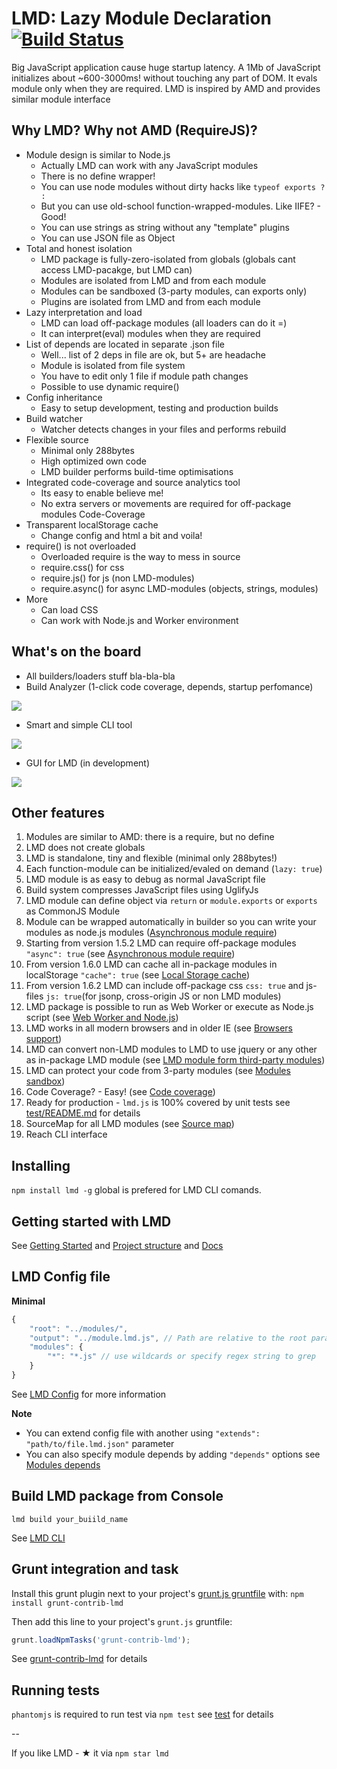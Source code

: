 # LMD: Lazy Module Declaration [![Build Status](https://secure.travis-ci.org/azproduction/lmd.png?branch=master)](http://travis-ci.org/azproduction/lmd)

Big JavaScript application cause huge startup latency. A 1Mb of JavaScript initializes about ~600-3000ms! without
touching any part of DOM. It evals module only when they are required.
LMD is inspired by AMD and provides similar module interface

## Why LMD? Why not AMD (RequireJS)?

 - Module design is similar to Node.js
   - Actually LMD can work with any JavaScript modules
   - There is no define wrapper!
   - You can use node modules without dirty hacks like `typeof exports ? :`
   - But you can use old-school function-wrapped-modules. Like IIFE? - Good!
   - You can use strings as string without any "template" plugins
   - You can use JSON file as Object
 - Total and honest isolation
   - LMD package is fully-zero-isolated from globals (globals cant access LMD-pacakge, but LMD can)
   - Modules are isolated from LMD and from each module
   - Modules can be sandboxed (3-party modules, can exports only)
   - Plugins are isolated from LMD and from each module
 - Lazy interpretation and load
   - LMD can load off-package modules (all loaders can do it =)
   - It can interpret(eval) modules when they are required
 - List of depends are located in separate .json file
   - Well... list of 2 deps in file are ok, but 5+ are headache
   - Module is isolated from file system
   - You have to edit only 1 file if module path changes
   - Possible to use dynamic require()
 - Config inheritance
   - Easy to setup development, testing and production builds
 - Build watcher
   - Watcher detects changes in your files and performs rebuild
 - Flexible source
   - Minimal only 288bytes
   - High optimized own code
   - LMD builder performs build-time optimisations
 - Integrated code-coverage and source analytics tool
   - Its easy to enable believe me!
   - No extra servers or movements are required for off-package modules Code-Coverage
 - Transparent localStorage cache
   - Change config and html a bit and voila!
 - require() is not overloaded
   - Overloaded require is the way to mess in source
   - require.css() for css
   - require.js() for js (non LMD-modules)
   - require.async() for async LMD-modules (objects, strings, modules)
 - More
   - Can load CSS
   - Can work with Node.js and Worker environment


## What's on the board

  * All builders/loaders stuff bla-bla-bla
  * Build Analyzer (1-click code coverage, depends, startup perfomance)

![](https://raw.github.com/azproduction/lmd/master/images/coverage_package.png)

  * Smart and simple CLI tool

![](https://raw.github.com/azproduction/lmd/master/images/lmd_cli.png)

  * GUI for LMD (in development)

![](https://raw.github.com/azproduction/lmd/master/images/lmd_gui.png)

## Other features

1. Modules are similar to AMD: there is a require, but no define
2. LMD does not create globals
3. LMD is standalone, tiny and flexible (minimal only 288bytes!)
4. Each function-module can be initialized/evaled on demand (`lazy: true`)
5. LMD module is as easy to debug as normal JavaScript file
6. Build system compresses JavaScript files using UglifyJs
7. LMD module can define object via `return` or `module.exports` or `exports` as CommonJS Module
8. Module can be wrapped automatically in builder so you can write your modules as node.js modules
([Asynchronous module require](https://github.com/azproduction/lmd/blob/master/docs/plugins_usage.md#asynchronous-module-require))
9. Starting from version 1.5.2 LMD can require off-package modules `"async": true`
(see [Asynchronous module require](https://github.com/azproduction/lmd/blob/master/docs/plugins_usage.md#asynchronous-module-require))
10. From version 1.6.0 LMD can cache all in-package modules in localStorage `"cache": true`
(see [Local Storage cache](https://github.com/azproduction/lmd/blob/master/docs/plugins_usage.md#local-storage-cache))
11. From version 1.6.2 LMD can include off-package css `css: true` and js-files `js: true`(for jsonp, cross-origin JS or non LMD modules)
12. LMD package is possible to run as Web Worker or execute as Node.js script
(see [Web Worker and Node.js](https://github.com/azproduction/lmd/blob/master/docs/plugins_usage.md#web-worker-and-nodejs))
13. LMD works in all modern browsers and in older IE
(see [Browsers support](https://github.com/azproduction/lmd/blob/master/docs/plugins_usage.md#browsers-support))
14. LMD can convert non-LMD modules to LMD to use jquery or any other as in-package LMD module
(see [LMD module form third-party modules](https://github.com/azproduction/lmd/blob/master/docs/modules_options.md#lmd-module-form-third-party-modules))
15. LMD can protect your code from 3-party modules (see [Modules sandbox](https://github.com/azproduction/lmd/blob/master/docs/modules_options.md#modules-sandbox))
16. Code Coverage? - Easy! (see [Code coverage](https://github.com/azproduction/lmd/blob/master/docs/code_coverage_and_stats.md))
17. Ready for production - `lmd.js` is 100% covered by unit tests see [test/README.md](/azproduction/lmd/tree/master/test) for details
18. SourceMap for all LMD modules (see [Source map](https://github.com/azproduction/lmd/blob/master/docs/source_map.md))
19. Reach CLI interface

## Installing

`npm install lmd -g` global is prefered for LMD CLI comands.

## Getting started with LMD

See [Getting Started](https://github.com/azproduction/lmd/blob/master/docs/getting_started.md) and
[Project structure](https://github.com/azproduction/lmd/blob/master/docs/project_structure.md)
and [Docs](https://github.com/azproduction/lmd/tree/master/docs)

## LMD Config file

**Minimal**

```javascript
{
    "root": "../modules/",
    "output": "../module.lmd.js", // Path are relative to the root parameter
    "modules": {
        "*": "*.js" // use wildcards or specify regex string to grep
    }
}
```

See [LMD Config](https://github.com/azproduction/lmd/blob/master/docs/lmd_config.md) for more information

**Note**

 - You can extend config file with another using `"extends": "path/to/file.lmd.json"` parameter
 - You can also specify module depends by adding `"depends"` options see [Modules depends](https://github.com/azproduction/lmd/blob/master/docs/modules_options.md#modules-depends)

## Build LMD package from Console

`lmd build your_buiild_name`

See [LMD CLI](https://github.com/azproduction/lmd/blob/master/docs/cli.md)

## Grunt integration and task

Install this grunt plugin next to your project's [grunt.js gruntfile](https://github.com/gruntjs/grunt/blob/master/docs/getting_started.md) with: `npm install grunt-contrib-lmd`

Then add this line to your project's `grunt.js` gruntfile:

```javascript
grunt.loadNpmTasks('grunt-contrib-lmd');
```

See [grunt-contrib-lmd](https://github.com/azproduction/grunt-contrib-lmd) for details

## Running tests

`phantomjs` is required to run test via `npm test` see [test](/azproduction/lmd/tree/master/test) for details

--

If you like LMD - ★ it via `npm star lmd`
